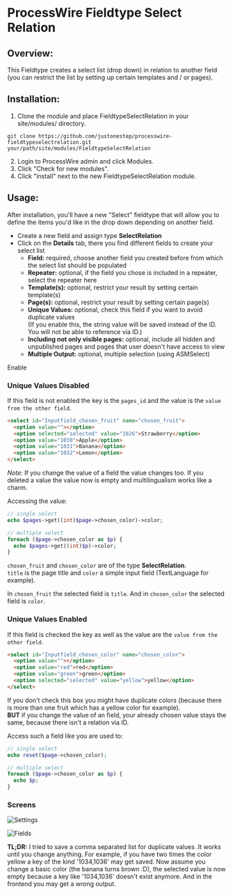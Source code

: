 # ProcessWire Fieldtype Select Relation

## Overview:

This Fieldtype creates a select list (drop down) in relation to another field (you can restrict the list by setting up certain templates and / or pages).

## Installation:

1. Clone the module and place FieldtypeSelectRelation in your site/modules/ directory. 

```
git clone https://github.com/justonestep/processwire-fieldtypeselectrelation.git your/path/site/modules/FieldtypeSelectRelation
```

2. Login to ProcessWire admin and click Modules. 
3. Click "Check for new modules".
4. Click "install" next to the new FieldtypeSelectRelation module. 

## Usage:

After installation, you'll have a new "Select" fieldtype that will allow you to define the items you'd like in the drop down depending on another field.

* Create a new field and assign type **SelectRelation**
* Click on the **Details** tab, there you find different fields to create your select list
	* **Field:** required, choose another field you created before from which the select list should be populated
	* **Repeater:** optional, if the field you chose is included in a repeater, select the repeater here
	* **Template(s):** optional, restrict your result by setting certain template(s)
	* **Page(s):** optional, restrict your result by setting certain page(s)
	* **Unique Values:** optional, check this field if you want to avoid duplicate values   
(If you enable this, the string value will be saved instead of the ID. You will not be able to reference via ID.)
	* **Including not only visible pages:** optional, include all hidden and unpublished pages and pages that user doesn't have access to view
	* **Multiple Output:** optional, multiple selection (using ASMSelect)

 Enable 

### Unique Values Disabled
If this field is not enabled the key is the ``pages_id`` and the value is the ``value from the other field``.

```HTML
<select id="Inputfield_chosen_fruit" name="chosen_fruit">
  <option value=""></option>
  <option selected="selected" value="1026">Strawberry</option>
  <option value="1030">Apple</option>
  <option value="1031">Banana</option>
  <option value="1032">Lemon</option>
</select>
```

*Note:*
If you change the value of a field the value changes too. If you deleted a value the value now is empty and multilingualism works like a charm.

Accessing the value:

```PHP
// single select
echo $pages->get((int)$page->chosen_color)->color;

// multiple select
foreach ($page->chosen_color as $p) {
  echo $pages->get((int)$p)->color;
}
```

``chosen_fruit`` and ``chosen_color`` are of the type **SelectRelation**.  
``title`` is the page title and ``color`` a simple input field (TextLanguage for example).

In ``chosen_fruit`` the selected field is ``title``.
And in ``chosen_color`` the selected field is ``color``.

### Unique Values Enabled
If this field is checked the key as well as the value are the ``value from the other field``.

```HTML
<select id="Inputfield_chosen_color" name="chosen_color">
  <option value=""></option>
  <option value="red">red</option>
  <option value="green">green</option>
  <option selected="selected" value="yellow">yellow</option>
</select>
```

If you don't check this box you might have duplicate colors (because there is more than one fruit which has a yellow color for example).  
**BUT** if you change the value of an field, your already chosen value stays the same, because there isn't a relation via ID.

Access such a field like you are used to:

```PHP
// single select
echo reset($page->chosen_color);

// multiple select
foreach ($page->chosen_color as $p) {
  echo $p;
}
```

### Screens

![Settings](https://github.com/justonestep/processwire-fieldtypeselectrelation/blob/master/screens/field-settings.png)


![Fields](https://github.com/justonestep/processwire-fieldtypeselectrelation/blob/master/screens/fields.png)


**TL;DR:**
I tried to save a comma separated list for duplicate values .It works until you change anything.
For example, if you have two times the color yellow a key of the kind '1034,1036' may get saved.
Now assume you change a basic color (the banana turns brown :D), the selected value is now empty because a key like '1034,1036' doesn't exist anymore.
And in the frontend you may get a wrong output. 